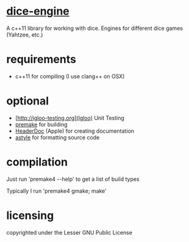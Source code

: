 [dice-engine](http://c0der78.github.com/libarg3/dice)
===========

A c++11 library for working with dice.  Engines for different dice games (Yahtzee, etc.)

requirements
============

- c++11 for compiling (I use clang++ on OSX)

optional
========

- [http://igloo-testing.org](Igloo) Unit Testing
- [premake](http://industriousone.com/premake) for building
- [HeaderDoc](http://developer.apple.com/library/mac/#documentation/developertools/Conceptual/HeaderDoc/intro/intro.html) (Apple) for creating documentation
- [astyle](http://astyle.sourceforge.net) for formatting source code

compilation
===========


Just run 'premake4 --help' to get a list of build types

Typically I run 'premake4 gmake; make'

licensing
=========

copyrighted under the Lesser GNU Public License
